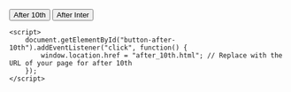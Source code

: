 <!DOCTYPE html>
<html lang="en">
<head>
    <meta charset="UTF-8">
    <meta name="viewport" content="width=device-width, initial-scale=1.0">
    <title>Studyfolio</title>
    <link rel="stylesheet" href="styles.css">
</head>
<body>
    <div class="button-container">
        <button id="button-after-10th">After 10th</button>
        <button id="button-after-inter">After Inter</button>
    </div>

    <script>
        document.getElementById("button-after-10th").addEventListener("click", function() {
            window.location.href = "after_10th.html"; // Replace with the URL of your page for after 10th
        });
    </script>
</body>
</html>
